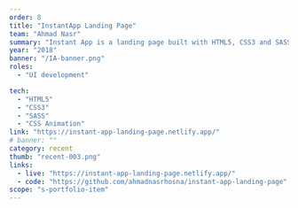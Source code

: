 ```yaml
---
order: 8
title: "InstantApp Landing Page"
team: "Ahmad Nasr"
summary: "Instant App is a landing page built with HTML5, CSS3 and SASS. UI Design by UICookies.. Developed and implemented into an interactive web page by me."
year: "2018"
banner: "/IA-banner.png"
roles:
  - "UI development"

tech:
  - "HTML5"
  - "CSS3"
  - "SASS"
  - "CSS Animation"
link: "https://instant-app-landing-page.netlify.app/"
# banner: ""
category: recent
thumb: "recent-003.png"
links:
  - live: "https://instant-app-landing-page.netlify.app/"
  - code: "https://github.com/ahmadnasrhosna/instant-app-landing-page"
scope: "s-portfolio-item"
---
```

